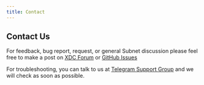 ```yaml
---
title: Contact
---
```


## Contact Us
For feedback, bug report, request, or general Subnet discussion please feel free to make a post on [XDC Forum](https://forum.xinfin.org/) or [GitHub Issues](https://github.com/XinFinOrg/XDC-Subnet/issues)


For troubleshooting, you can talk to us at [Telegram Support Group](./install_guide/common_issues.md#telegram-troubleshooting-support-group) and we will check as soon as possible.